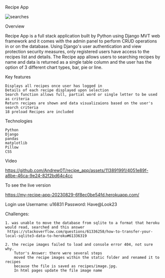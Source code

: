 Recipe App

![searches](https://github.com/Andrew0T/recipe_app/assets/113891991/e0f9cf76-1c32-4ca0-a176-bad0e9a83efe)


Overview

Recipe App is a full stack application built by Python using Django MVT web framework and it comes with the admin panel to perform CRUD operations in or on the database. 
Using Django's user authentication and view protection security measures, only registered users have access to the recipes list and details. 
The Recipe app allows users to searching recipes by name and data is returned as a single table column and the user has the option of 3 different chart types, bar, pie or line.

Key features

    Displays all recipes once user has logged in
    Details of each recipe displayed upon selection
    Search function allows full, partial word or single letter to be used as criteria
    Return recipes are shown and data visualizaions based on the user's search criteria
    18 preload Recipes are included

Technologies

    Python
    Django
    pandas
    matplotlib
    Pillow
    CSS

Video

https://github.com/Andrew0T/recipe_app/assets/113891991/4051e89f-a8be-46ca-9e24-82f2bd64c4cc


To see the live version

https://my-recipe-app-20230829-6f8ec0be54fd.herokuapp.com/

Login use
Username: u16831
Password: Have@Look23

Challenges: 

    1. was unable to move the database from sqlite to a format that heroku would read, searched and this answer
     https://stackoverflow.com/questions/61336258/how-to-transfer-your-local-sqlite3-data-to-heroku#61336319
    
    2. the recipe images failed to load and console error 404, not sure why. 
        Tutor's Answer: there were several steps 
        moved the recipe images within the static folder and renamed it to recipes
        because the file is saved as recipes/image.jpg.
        In html pages update the file image name
    
